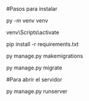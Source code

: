 #Pasos para instalar

py -m venv venv

venv\Scripts\activate

pip install -r requirements.txt

py manage.py makemigrations

py manage.py migrate

#Para abrir el servidor

py manage.py runserver